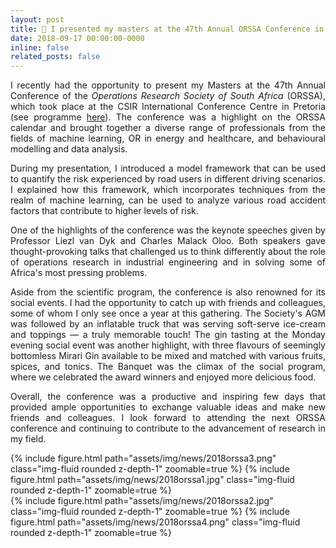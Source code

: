 ```yaml
---
layout: post
title: 🎤 I presented my masters at the 47th Annual ORSSA Conference in Pretoria
date: 2018-09-17 00:00:00-0000
inline: false
related_posts: false
---
```


<p align="justify">
I recently had the opportunity to present my Masters at the 47th Annual Conference of the <em>Operations Research Society of South Africa</em> (ORSSA), which took place at the CSIR International Conference Centre in Pretoria (see programme <a href='https://www.orssa.org.za/_files/ugd/568002_9b994f1dbca247cba2307b26d72cb25b.pdf'>here</a>). The conference was a highlight on the ORSSA calendar and brought together a diverse range of professionals from the fields of machine learning, OR in energy and healthcare, and behavioural modelling and data analysis.
</p>
<p align="justify">
During my presentation, I introduced a model framework that can be used to quantify the risk experienced by road users in different driving scenarios. I explained how this framework, which incorporates techniques from the realm of machine learning, can be used to analyze various road accident factors that contribute to higher levels of risk.
</p>
<p align="justify">
One of the highlights of the conference was the keynote speeches given by Professor Liezl van Dyk and Charles Malack Oloo. Both speakers gave thought-provoking talks that challenged us to think differently about the role of operations research in industrial engineering and in solving some of Africa's most pressing problems.
</p>
<p align="justify">
Aside from the scientific program, the conference is also renowned for its social events. I had the opportunity to catch up with friends and colleagues, some of whom I only see once a year at this gathering. The Society's AGM was followed by an inflatable truck that was serving soft-serve ice-cream and toppings — a truly memorable touch! The gin tasting at the Monday evening social event was another highlight, with three flavours of seemingly bottomless Mirari Gin available to be mixed and matched with various fruits, spices, and tonics. The Banquet was the climax of the social program, where we celebrated the award winners and enjoyed more delicious food.
</p>
<p align="justify">
Overall, the conference was a productive and inspiring few days that provided ample opportunities to exchange valuable ideas and make new friends and colleagues. I look forward to attending the next ORSSA conference and continuing to contribute to the advancement of research in my field.
</p>
<div class="row mt-3">
    <div class="col-sm mt-3 mt-md-0">
        {% include figure.html path="assets/img/news/2018orssa3.png" class="img-fluid rounded z-depth-1" zoomable=true %}
        {% include figure.html path="assets/img/news/2018orssa1.jpg" class="img-fluid rounded z-depth-1" zoomable=true %}
    </div>
    <div class="col-sm mt-3 mt-md-0">
        {% include figure.html path="assets/img/news/2018orssa2.jpg" class="img-fluid rounded z-depth-1" zoomable=true %}
        {% include figure.html path="assets/img/news/2018orssa4.png" class="img-fluid rounded z-depth-1" zoomable=true %}
    </div>
</div>

